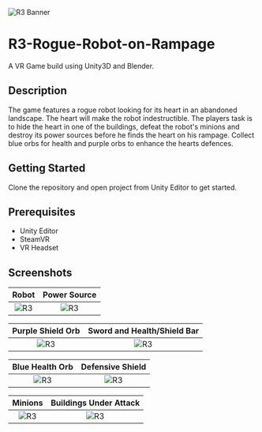 ![R3 Banner](Screenshots/ROBOT.png?raw=true "Banner")
# R3-Rogue-Robot-on-Rampage
A VR Game build using Unity3D and Blender.

## Description
The game features a rogue robot looking for its heart in an abandoned landscape. The heart will make the robot indestructible. The players task is to hide the heart in one of the buildings, defeat the robot's minions and destroy its power sources before he finds the heart on his rampage. Collect blue orbs for health and purple orbs to enhance the hearts defences.

## Getting Started
Clone the repository and open project from Unity Editor to get started.

## Prerequisites
* Unity Editor
* SteamVR
* VR Headset

## Screenshots
Robot                 |  Power Source        
:-------------------------:|:-------------------------:
![R3](Screenshots/capture6.PNG?raw=true "R3") |  ![R3](Screenshots/Capture2.PNG?raw=true "R3")

Purple Shield Orb               |  Sword and Health/Shield Bar      
:-------------------------:|:-------------------------:
![R3](Screenshots/Capture.PNG?raw=true "R3") |  ![R3](Screenshots/Capture5.PNG?raw=true "R3")

Blue Health Orb             |       Defensive Shield
:-------------------------:|:-------------------------:
![R3](Screenshots/Capture4.PNG?raw=true "R3") |  ![R3](Screenshots/Capture7.PNG?raw=true "R3")

Minions             |  Buildings Under Attack       
:-------------------------:|:-------------------------:
![R3](Screenshots/Capture1.PNG?raw=true "R3") |   ![R3](Screenshots/Capture3.PNG?raw=true "R3")


